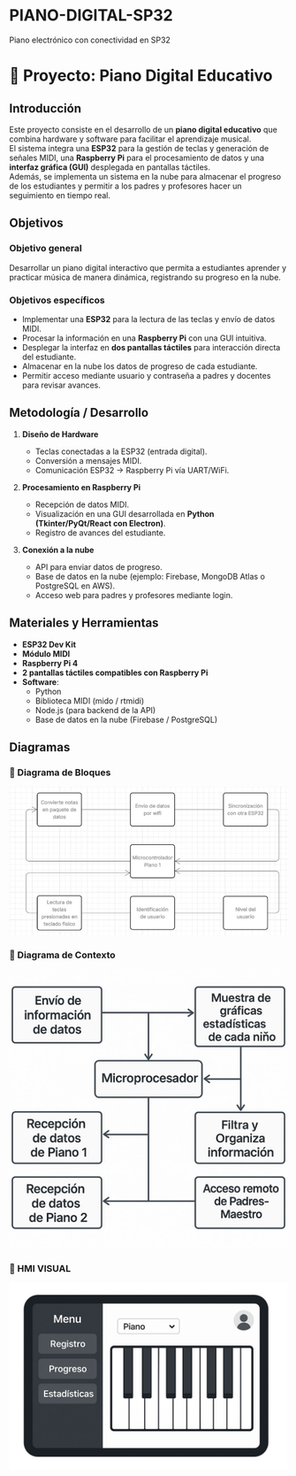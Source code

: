 # PIANO-DIGITAL-SP32
Piano electrónico con conectividad en SP32
# 🎹 Proyecto: Piano Digital Educativo

## Introducción
Este proyecto consiste en el desarrollo de un **piano digital educativo** que combina hardware y software para facilitar el aprendizaje musical.  
El sistema integra una **ESP32** para la gestión de teclas y generación de señales MIDI, una **Raspberry Pi** para el procesamiento de datos y una **interfaz gráfica (GUI)** desplegada en pantallas táctiles.  
Además, se implementa un sistema en la nube para almacenar el progreso de los estudiantes y permitir a los padres y profesores hacer un seguimiento en tiempo real.

## Objetivos

### Objetivo general
Desarrollar un piano digital interactivo que permita a estudiantes aprender y practicar música de manera dinámica, registrando su progreso en la nube.  

### Objetivos específicos
- Implementar una **ESP32** para la lectura de las teclas y envío de datos MIDI.  
- Procesar la información en una **Raspberry Pi** con una GUI intuitiva.  
- Desplegar la interfaz en **dos pantallas táctiles** para interacción directa del estudiante.  
- Almacenar en la nube los datos de progreso de cada estudiante.  
- Permitir acceso mediante usuario y contraseña a padres y docentes para revisar avances.  

## Metodología / Desarrollo
1. **Diseño de Hardware**  
   - Teclas conectadas a la ESP32 (entrada digital).  
   - Conversión a mensajes MIDI.  
   - Comunicación ESP32 → Raspberry Pi vía UART/WiFi.  

2. **Procesamiento en Raspberry Pi**  
   - Recepción de datos MIDI.  
   - Visualización en una GUI desarrollada en **Python (Tkinter/PyQt/React con Electron)**.  
   - Registro de avances del estudiante.  

3. **Conexión a la nube**  
   - API para enviar datos de progreso.  
   - Base de datos en la nube (ejemplo: Firebase, MongoDB Atlas o PostgreSQL en AWS).  
   - Acceso web para padres y profesores mediante login.  

## Materiales y Herramientas
- **ESP32 Dev Kit**  
- **Módulo MIDI**  
- **Raspberry Pi 4**  
- **2 pantallas táctiles compatibles con Raspberry Pi**  
- **Software**:  
  - Python  
  - Biblioteca MIDI (mido / rtmidi)  
  - Node.js (para backend de la API)  
  - Base de datos en la nube (Firebase / PostgreSQL)  

## Diagramas
### 📌 Diagrama de Bloques
![Diagrama de Bloques](imagenes/DIAGRAMA%20DE%20BLOQUES.jpeg)

### 📌 Diagrama de Contexto
![Diagrama de Contexto](imagenes/DIAGRAMA%20DE%20SOFTWARE.jpeg)

### 📌 HMI VISUAL
![HMI](imagenes/HMI%20VISUAL.jpeg)
